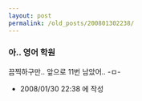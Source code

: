```yaml
---
layout: post
permalink: /old_posts/200801302238/
---
```


### 아.. 영어 학원

끔찍하구만.. 앞으로 11번 남았어.. -ㅁ-




- 2008/01/30 22:38 에 작성